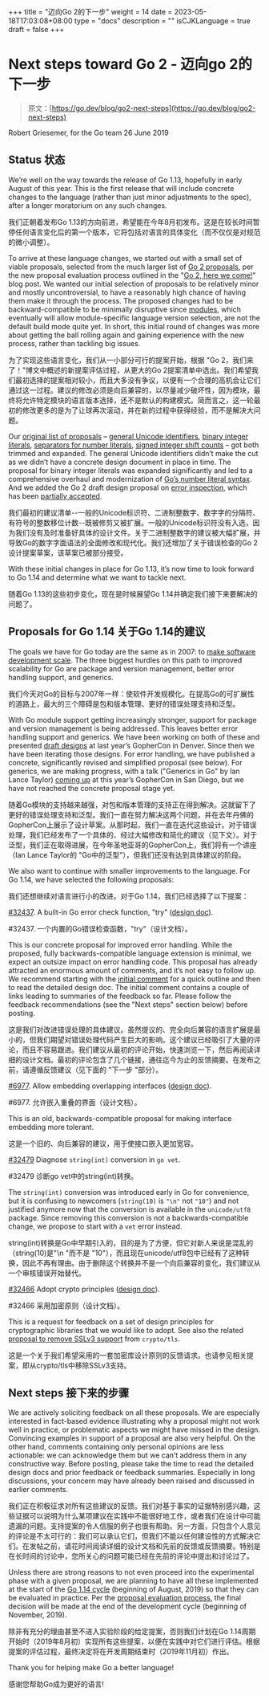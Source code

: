 +++
title = "迈向Go 2的下一步"
weight = 14
date = 2023-05-18T17:03:08+08:00
type = "docs"
description = ""
isCJKLanguage = true
draft = false
+++

# Next steps toward Go 2 - 迈向go 2的下一步

> 原文：[https://go.dev/blog/go2-next-steps](https://go.dev/blog/go2-next-steps)

Robert Griesemer, for the Go team
26 June 2019

## Status 状态

We’re well on the way towards the release of Go 1.13, hopefully in early August of this year. This is the first release that will include concrete changes to the language (rather than just minor adjustments to the spec), after a longer moratorium on any such changes.

我们正朝着发布Go 1.13的方向前进，希望能在今年8月初发布。这是在较长时间暂停任何语言变化后的第一个版本，它将包括对语言的具体变化（而不仅仅是对规范的微小调整）。

To arrive at these language changes, we started out with a small set of viable proposals, selected from the much larger list of [Go 2 proposals](https://github.com/golang/go/issues?utf8=✓&q=is%3Aissue+is%3Aopen+label%3AGo2+label%3AProposal), per the new proposal evaluation process outlined in the "[Go 2, here we come!](https://blog.golang.org/go2-here-we-come)" blog post. We wanted our initial selection of proposals to be relatively minor and mostly uncontroversial, to have a reasonably high chance of having them make it through the process. The proposed changes had to be backward-compatible to be minimally disruptive since [modules](https://blog.golang.org/using-go-modules), which eventually will allow module-specific language version selection, are not the default build mode quite yet. In short, this initial round of changes was more about getting the ball rolling again and gaining experience with the new process, rather than tackling big issues.

为了实现这些语言变化，我们从一小部分可行的提案开始，根据 "Go 2，我们来了！"博文中概述的新提案评估过程，从更大的Go 2提案清单中选出。我们希望我们最初选择的提案相对较小，而且大多没有争议，以便有一个合理的高机会让它们通过这一过程。建议的修改必须是向后兼容的，以尽量减少破坏性，因为模块，最终将允许特定模块的语言版本选择，还不是默认的构建模式。简而言之，这一轮最初的修改更多的是为了让球再次滚动，并在新的过程中获得经验，而不是解决大问题。

Our [original list of proposals](https://blog.golang.org/go2-here-we-come) – [general Unicode identifiers](https://go.dev/issue/20706), [binary integer literals](https://go.dev/issue/19308), [separators for number literals](https://go.dev/issue/28493), [signed integer shift counts](https://go.dev/issue/19113) – got both trimmed and expanded. The general Unicode identifiers didn’t make the cut as we didn’t have a concrete design document in place in time. The proposal for binary integer literals was expanded significantly and led to a comprehensive overhaul and modernization of [Go’s number literal syntax](https://go.dev/design/19308-number-literals). And we added the Go 2 draft design proposal on [error inspection](https://go.dev/design/go2draft-error-inspection), which has been [partially accepted](https://go.dev/issue/29934#issuecomment-489682919).

我们最初的建议清单--一般的Unicode标识符、二进制整数字、数字字的分隔符、有符号的整数移位计数--既被修剪又被扩展。一般的Unicode标识符没有入选，因为我们没有及时准备好具体的设计文件。关于二进制整数字的建议被大幅扩展，并导致Go的数字字面语法的全面修改和现代化。我们还增加了关于错误检查的Go 2设计提案草案，该草案已被部分接受。

With these initial changes in place for Go 1.13, it’s now time to look forward to Go 1.14 and determine what we want to tackle next.

随着Go 1.13的这些初步变化，现在是时候展望Go 1.14并确定我们接下来要解决的问题了。

## Proposals for Go 1.14 关于Go 1.14的建议

The goals we have for Go today are the same as in 2007: to [make software development scale](https://blog.golang.org/toward-go2). The three biggest hurdles on this path to improved scalability for Go are package and version management, better error handling support, and generics.

我们今天对Go的目标与2007年一样：使软件开发规模化。在提高Go的可扩展性的道路上，最大的三个障碍是包和版本管理、更好的错误处理支持和泛型。

With Go module support getting increasingly stronger, support for package and version management is being addressed. This leaves better error handling support and generics. We have been working on both of these and presented [draft designs](https://go.dev/design/go2draft) at last year’s GopherCon in Denver. Since then we have been iterating those designs. For error handling, we have published a concrete, significantly revised and simplified proposal (see below). For generics, we are making progress, with a talk ("Generics in Go" by Ian Lance Taylor) [coming up](https://www.gophercon.com/agenda/session/49028) at this year’s GopherCon in San Diego, but we have not reached the concrete proposal stage yet.

随着Go模块的支持越来越强，对包和版本管理的支持正在得到解决。这就留下了更好的错误处理支持和泛型。我们一直在努力解决这两个问题，并在去年丹佛的GopherCon上展示了设计草案。从那时起，我们一直在迭代这些设计。对于错误处理，我们已经发布了一个具体的、经过大幅修改和简化的建议（见下文）。对于泛型，我们正在取得进展，在今年圣地亚哥的GopherCon上，我们将有一个讲座（Ian Lance Taylor的 "Go中的泛型"），但我们还没有达到具体建议的阶段。

We also want to continue with smaller improvements to the language. For Go 1.14, we have selected the following proposals:

我们还想继续对语言进行小的改进。对于Go 1.14，我们已经选择了以下提案：

[#32437](https://go.dev/issue/32437). A built-in Go error check function, "try" ([design doc](https://go.dev/design/32437-try-builtin)).

#32437. 一个内置的Go错误检查函数，"try"（设计文档）。

This is our concrete proposal for improved error handling. While the proposed, fully backwards-compatible language extension is minimal, we expect an outsize impact on error handling code. This proposal has already attracted an enormous amount of comments, and it’s not easy to follow up. We recommend starting with the [initial comment](https://go.dev/issue/32437#issue-452239211) for a quick outline and then to read the detailed design doc. The initial comment contains a couple of links leading to summaries of the feedback so far. Please follow the feedback recommendations (see the "Next steps" section below) before posting.

这是我们对改进错误处理的具体建议。虽然提议的、完全向后兼容的语言扩展是最小的，但我们期望对错误处理代码产生巨大的影响。这个建议已经吸引了大量的评论，而且不容易跟进。我们建议从最初的评论开始，快速浏览一下，然后再阅读详细的设计文档。最初的评论包含了几个链接，通往迄今为止的反馈摘要。在发布之前，请遵循反馈建议（见下面的 "下一步 "部分）。

[#6977](https://go.dev/issue/6977). Allow embedding overlapping interfaces ([design doc](https://go.dev/design/6977-overlapping-interfaces)).

#6977. 允许嵌入重叠的界面（设计文档）。

This is an old, backwards-compatible proposal for making interface embedding more tolerant.

这是一个旧的、向后兼容的建议，用于使接口嵌入更加宽容。

[#32479](https://go.dev/issue/32479) Diagnose `string(int)` conversion in `go vet`.

#32479 诊断go vet中的string(int)转换。

The `string(int)` conversion was introduced early in Go for convenience, but it is confusing to newcomers (`string(10)` is `"\n"` not `"10"`) and not justified anymore now that the conversion is available in the `unicode/utf8` package. Since removing this conversion is not a backwards-compatible change, we propose to start with a `vet` error instead.

string(int)转换是Go中早期引入的，目的是为了方便，但它对新人来说是混乱的（string(10)是"\n "而不是 "10"），而且现在unicode/utf8包中已经有了这种转换，因此不再有理由。由于删除这个转换并不是一个向后兼容的变化，我们建议从一个审核错误开始替代。

[#32466](https://go.dev/issue/32466) Adopt crypto principles ([design doc](https://go.dev/design/cryptography-principles)).

#32466 采用加密原则（设计文档）。

This is a request for feedback on a set of design principles for cryptographic libraries that we would like to adopt. See also the related [proposal to remove SSLv3 support](https://go.dev/issue/32716) from `crypto/tls`.

这是一个关于我们希望采用的一套加密库设计原则的反馈请求。也请参见相关提案，即从crypto/tls中移除SSLv3支持。

## Next steps 接下来的步骤

We are actively soliciting feedback on all these proposals. We are especially interested in fact-based evidence illustrating why a proposal might not work well in practice, or problematic aspects we might have missed in the design. Convincing examples in support of a proposal are also very helpful. On the other hand, comments containing only personal opinions are less actionable: we can acknowledge them but we can’t address them in any constructive way. Before posting, please take the time to read the detailed design docs and prior feedback or feedback summaries. Especially in long discussions, your concern may have already been raised and discussed in earlier comments.

我们正在积极征求对所有这些建议的反馈。我们对基于事实的证据特别感兴趣，这些证据可以说明为什么某项建议在实践中不能很好地工作，或者我们在设计中可能遗漏的问题。支持提案的令人信服的例子也很有帮助。另一方面，只包含个人意见的评论是不太可行的：我们可以承认它们，但我们不能以任何建设性的方式解决它们。在发帖之前，请花时间阅读详细的设计文档和先前的反馈或反馈摘要。特别是在长时间的讨论中，您所关心的问题可能已经在先前的评论中提出和讨论过了。

Unless there are strong reasons to not even proceed into the experimental phase with a given proposal, we are planning to have all these implemented at the start of the [Go 1.14 cycle](https://go.dev/wiki/Go-Release-Cycle) (beginning of August, 2019) so that they can be evaluated in practice. Per the [proposal evaluation process](https://blog.golang.org/go2-here-we-come), the final decision will be made at the end of the development cycle (beginning of November, 2019).

除非有充分的理由甚至不进入实验阶段的给定提案，否则我们计划在Go 1.14周期开始时（2019年8月初）实现所有这些提案，以便在实践中对它们进行评估。根据提案的评估过程，最终决定将在开发周期结束时（2019年11月初）作出。

Thank you for helping make Go a better language!

感谢您帮助Go成为更好的语言!
